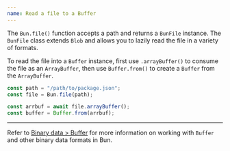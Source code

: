 ```yaml
---
name: Read a file to a Buffer
---
```


The `Bun.file()` function accepts a path and returns a `BunFile` instance. The `BunFile` class extends `Blob` and allows you to lazily read the file in a variety of formats.

To read the file into a `Buffer` instance, first use `.arrayBuffer()` to consume the file as an `ArrayBuffer`, then use `Buffer.from()` to create a `Buffer` from the `ArrayBuffer`.

```ts
const path = "/path/to/package.json";
const file = Bun.file(path);

const arrbuf = await file.arrayBuffer();
const buffer = Buffer.from(arrbuf);
```

---

Refer to [Binary data > Buffer](https://bun.com/docs/api/binary-data#buffer) for more information on working with `Buffer` and other binary data formats in Bun.
